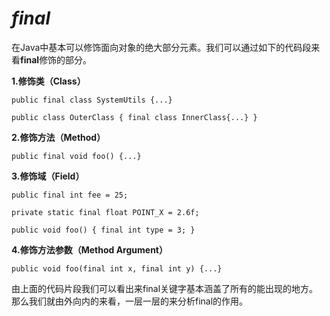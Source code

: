 # _final_

在Java中基本可以修饰面向对象的绝大部分元素。我们可以通过如下的代码段来看**final**修饰的部分。

**1.修饰类（Class）**

`public final class SystemUtils {...}`

`public class OuterClass { final class InnerClass{...} }`

**2.修饰方法（Method）**

`public final void foo() {...}`

**3.修饰域（Field）**

`public final int fee = 25;`

`private static final float POINT_X = 2.6f;`

`public void foo() { final int type = 3; }`

**4.修饰方法参数（Method Argument）**

`public void foo(final int x, final int y) {...}`

由上面的代码片段我们可以看出来final关键字基本涵盖了所有的能出现的地方。那么我们就由外向内的来看，一层一层的来分析final的作用。


